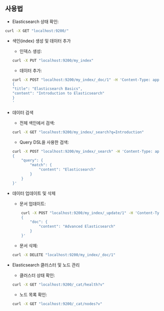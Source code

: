 ## 사용법
- Elasticsearch 상태 확인:

```bash
curl -X GET "localhost:9200/"
```

- 색인(index) 생성 및 데이터 추가

    * 인덱스 생성:

    ```bash
    curl -X PUT "localhost:9200/my_index" 
    ```

    * 데이터 추가:

    ```bash
    curl -X POST "localhost:9200/my_index/_doc/1" -H 'Content-Type: application/json' -d'
    {
    "title": "Elasticsearch Basics",
    "content": "Introduction to Elasticsearch"
    }
    '
    ```

- 데이터 검색

    * 전체 색인에서 검색:

    ```bash
    curl -X GET "localhost:9200/my_index/_search?q=Introduction"    
    ```



    * Query DSL을 사용한 검색:

    ```bash
    curl -X POST "localhost:9200/my_index/_search" -H 'Content-Type: application/json' -d'
    {
        "query": {
            "match": {
                "content": "Elasticsearch"
            }
        }
    }'    
    ```


- 데이터 업데이트 및 삭제

    * 문서 업데이트:

    ```bash
        curl -X POST "localhost:9200/my_index/_update/1" -H 'Content-Type: application/json' -d'
        {
            "doc": {
                "content": "Advanced Elasticsearch"
            }
        }'    
    ```



    * 문서 삭제:

    ```bash
    curl -X DELETE "localhost:9200/my_index/_doc/1"
    ```


- Elasticsearch 클러스터 및 노드 관리

    * 클러스터 상태 확인:

    ```bash
    curl -X GET "localhost:9200/_cat/health?v"
    ```

    * 노드 목록 확인:
    ```bash
    curl -X GET "localhost:9200/_cat/nodes?v"
    ```